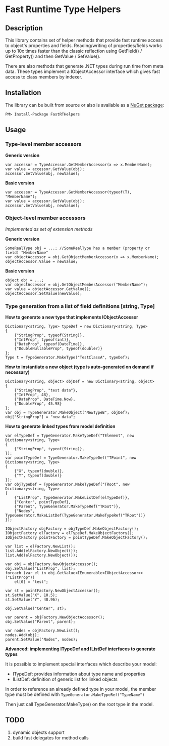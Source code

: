 # Fast Runtime Type Helpers

## Description

This library contains set of helper methods that provide fast runtime access to object's properties and fields.
Reading/writing of properties/fields works up to 10x times faster than the classic reflection using GetField() / GetProperty() and then GetValue / SetValue().

There are also methods that generate .NET types during run time from meta data.
These types implement a IObjectAccessor interface which gives fast access to class members by indexer.

## Installation

The library can be built from source or also is available as a [NuGet package][6e5dff96]:
```
PM> Install-Package FastRTHelpers
```

  [6e5dff96]: https://www.nuget.org/packages/FastRTHelpers/ "FastRTHelpers"

## Usage

### Type-level member accessors

**Generic version**

```
var accessor = TypeAccessor.GetMemberAccessor(x => x.MemberName);
var value = accessor.GetValue(obj);
accessor.SetValue(obj, newValue);
```

**Basic version**
```
var accessor = TypeAccessor.GetMemberAccessor(typeof(T), "MemberName");
var value = accessor.GetValue(obj);
accessor.SetValue(obj, newValue);
```

### Object-level member accessors

*Implemented as set of extension methods*

**Generic version**

```
SomeRealType obj = ...; //SomeRealType has a member (property or field) "MemberName"
var objectAccessor = obj.GetObjectMemberAccessor(x => x.MemberName);
objectAccessor.Value = newValue;
```

**Basic version**

```
object obj = ...;
var objectAccessor = obj.GetObjectMemberAccessor("MemberName");
var value = objectAccessor.GetValue();
objectAccessor.SetValue(newValue);
```

### Type generation from a list of field definitions [string, Type]

**How to generate a new type that implements IObjectAccessor**

```
Dictionary<string, Type> typeDef = new Dictionary<string, Type>
{
	{"StringProp", typeof(String)},
	{"IntProp", typeof(int)},
	{"DateProp", typeof(DateTime)},
	{"DoubleNullableProp", typeof(double?)}
};
Type t = TypeGenerator.MakeType("TestClassA", typeDef);
```

**How to instantiate a new object (type is auto-generated on demand if necessary)**

```
Dictionary<string, object> objDef = new Dictionary<string, object>
{
	{"StringProp", "test data"},
	{"IntProp", 48},
	{"DateProp", DateTime.Now},
	{"DoubleProp", 45.98}
};
var obj = TypeGenerator.MakeObject("NewTypeB", objDef);
obj["StringProp"] = "new data";
```

**How to generate linked types from model definition**

```
var elTypeDef = TypeGenerator.MakeTypeDef("TElement", new Dictionary<string, Type>
{
    {"StringProp", typeof(String)},
});
var pointTypeDef = TypeGenerator.MakeTypeDef("TPoint", new Dictionary<string, Type>
{
    {"X", typeof(double)},
    {"Y", typeof(double)}
});
var objTypeDef = TypeGenerator.MakeTypeDef("TRoot", new Dictionary<string, Type>
{
    {"ListProp", TypeGenerator.MakeListDef(elTypeDef)},
    {"Center", pointTypeDef},
    {"Parent", TypeGenerator.MakeTypeRef("TRoot")},
    {"Nodes", TypeGenerator.MakeListDef(TypeGenerator.MakeTypeRef("TRoot"))}
});

IObjectFactory objFactory = objTypeDef.MakeObjectFactory();
IObjectFactory elFactory = elTypeDef.MakeObjectFactory();
IObjectFactory pointFactory = pointTypeDef.MakeObjectFactory();

var list = elFactory.NewList();
list.Add(elFactory.NewObject());
list.Add(elFactory.NewObject());

var obj = objFactory.NewObjectAccessor();
obj.SetValue("ListProp", list);
foreach (var el in obj.GetValue<IEnumerable<IObjectAccessor>>("ListProp"))
    el[0] = "test";

var st = pointFactory.NewObjectAccessor();
st.SetValue("X", 10.5);
st.SetValue("Y", 48.96);

obj.SetValue("Center", st);

var parent = objFactory.NewObjectAccessor();
obj.SetValue("Parent", parent);

var nodes = objFactory.NewList();
nodes.Add(obj);
parent.SetValue("Nodes", nodes);

```

**Advanced: implementing ITypeDef and IListDef interfaces to generate types**

It is possible to implement special interfaces which describe your model:

* ITypeDef: provides information about type name and properties
* IListDef: definition of generic list for linked objects

In order to reference an already defined type in your model, the member type must be defined with `TypeGenerator.MakeTypeRef("TypeName")`

Then just call TypeGenerator.MakeType() on the root type in the model.

## TODO
1. dynamic objects support
2. build fast delegates for method calls
